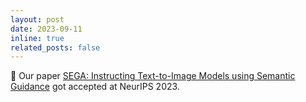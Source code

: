```yaml
---
layout: post
date: 2023-09-11
inline: true
related_posts: false
---
```

:tada: Our paper <a href="https://arxiv.org/abs/2301.12247">SEGA: Instructing Text-to-Image Models using Semantic Guidance</a> got accepted at NeurIPS 2023.
